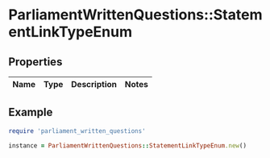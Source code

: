 # ParliamentWrittenQuestions::StatementLinkTypeEnum

## Properties

| Name | Type | Description | Notes |
| ---- | ---- | ----------- | ----- |

## Example

```ruby
require 'parliament_written_questions'

instance = ParliamentWrittenQuestions::StatementLinkTypeEnum.new()
```

